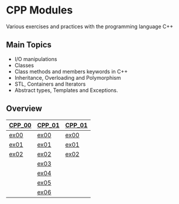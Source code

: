 # CPP Modules
Various exercises and practices with the programming language C++

## Main Topics

* I/O manipulations 
* Classes 
* Class methods and members keywords in C++ 
* Inheritance, Overloading and Polymorphism 
* STL, Containers and Iterators 
* Abstract types, Templates and Exceptions.


## Overview


| [CPP_00](https://github.com/FVNRLS/cpp_modules/tree/main/CPP_00)    | [CPP_01](https://github.com/FVNRLS/cpp_modules/tree/main/CPP_01)    | [CPP_01](https://github.com/FVNRLS/cpp_modules/tree/main/CPP_01)    |
|---------------------------------------------------------------------|---------------------------------------------------------------------|---------------------------------------------------------------------|
| [ex00](https://github.com/FVNRLS/cpp_modules/tree/main/CPP_00/ex00) | [ex00](https://github.com/FVNRLS/cpp_modules/tree/main/CPP_01/ex00) | [ex00](https://github.com/FVNRLS/cpp_modules/tree/main/CPP_02/ex00) |
| [ex01](https://github.com/FVNRLS/cpp_modules/tree/main/CPP_00/ex01) | [ex01](https://github.com/FVNRLS/cpp_modules/tree/main/CPP_01/ex01) | [ex01](https://github.com/FVNRLS/cpp_modules/tree/main/CPP_02/ex01) |
| [ex02](https://github.com/FVNRLS/cpp_modules/tree/main/CPP_00/ex02) | [ex02](https://github.com/FVNRLS/cpp_modules/tree/main/CPP_01/ex02) | [ex02](https://github.com/FVNRLS/cpp_modules/tree/main/CPP_02/ex02) |
|                                                                     | [ex03](https://github.com/FVNRLS/cpp_modules/tree/main/CPP_01/ex03) |
|                                                                     | [ex04](https://github.com/FVNRLS/cpp_modules/tree/main/CPP_01/ex04) |
|                                                                     | [ex05](https://github.com/FVNRLS/cpp_modules/tree/main/CPP_01/ex05) |
|                                                                     | [ex06](https://github.com/FVNRLS/cpp_modules/tree/main/CPP_01/ex06) |



